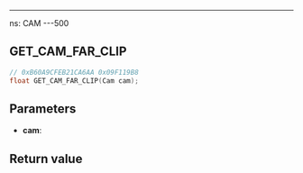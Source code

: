 ---
ns: CAM
---500
## GET_CAM_FAR_CLIP

```c
// 0xB60A9CFEB21CA6AA 0x09F119B8
float GET_CAM_FAR_CLIP(Cam cam);
```


## Parameters
* **cam**: 

## Return value
